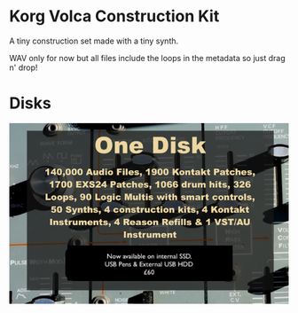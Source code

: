 # Korg Volca Construction Kit

A tiny construction set made with a tiny synth. 

WAV only for now but all files include the loops in the metadata so just drag n' drop!

# Disks

[
![enter image description here](https://github.com/publicsamples/Public-Samples/blob/master/disk-big_0.png?raw=true)
](https://gum.co/modularsamples-drives)
